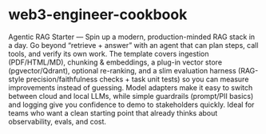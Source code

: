 # web3-engineer-cookbook

Agentic RAG Starter — Spin up a modern, production-minded RAG stack in a day. Go beyond “retrieve + answer” with an agent that can plan steps, call tools, and verify its own work. The template covers ingestion (PDF/HTML/MD), chunking & embeddings, a plug-in vector store (pgvector/Qdrant), optional re-ranking, and a slim evaluation harness (RAG-style precision/faithfulness checks + task unit tests) so you can measure improvements instead of guessing. Model adapters make it easy to switch between cloud and local LLMs, while simple guardrails (prompt/PII basics) and logging give you confidence to demo to stakeholders quickly. Ideal for teams who want a clean starting point that already thinks about observability, evals, and cost.
